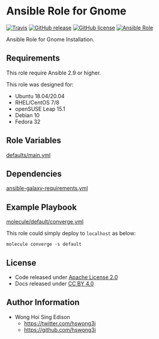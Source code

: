 # Ansible Role for Gnome

[![Travis](https://img.shields.io/travis/com/alvistack/ansible-role-gnome.svg)](https://travis-ci.com/alvistack/ansible-role-gnome)
[![GitHub release](https://img.shields.io/github/release/alvistack/ansible-role-gnome.svg)](https://github.com/alvistack/ansible-role-gnome)
[![GitHub license](https://img.shields.io/github/license/alvistack/ansible-role-gnome.svg)](https://github.com/alvistack/ansible-role-gnome/blob/master/LICENSE)
[![Ansible Role](https://img.shields.io/badge/galaxy-alvistack.gnome-blue.svg)](https://galaxy.ansible.com/alvistack/gnome)

Ansible Role for Gnome Installation.

## Requirements

This role require Ansible 2.9 or higher.

This role was designed for:

  - Ubuntu 18.04/20.04
  - RHEL/CentOS 7/8
  - openSUSE Leap 15.1
  - Debian 10
  - Fedora 32

## Role Variables

[defaults/main.yml](defaults/main.yml)

## Dependencies

[ansible-galaxy-requirements.yml](ansible-galaxy-requirements.yml)

## Example Playbook

[molecule/default/converge.yml](molecule/default/converge.yml)

This role could simply deploy to `localhost` as below:

    molecule converge -s default

## License

  - Code released under [Apache License 2.0](LICENSE)
  - Docs released under [CC BY 4.0](http://creativecommons.org/licenses/by/4.0/)

## Author Information

  - Wong Hoi Sing Edison
      - <https://twitter.com/hswong3i>
      - <https://github.com/hswong3i>
